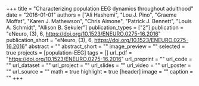 +++
title = "Characterizing population EEG dynamics throughout adulthood"
date = "2016-01-01"
authors = ["Ali Hashemi", "Lou J. Pino", "Graeme Moffat", "Karen J. Mathewson", "Chris Aimone", "Patrick J. Bennett", "Louis A. Schmidt", "Allison B. Sekuler"]
publication_types = ["2"]
publication = "eNeuro, (3), 6, https://doi.org/10.1523/ENEURO.0275-16.2016"
publication_short = "eNeuro, (3), 6, https://doi.org/10.1523/ENEURO.0275-16.2016"
abstract = ""
abstract_short = ""
image_preview = ""
selected = true
projects = [population-EEG]
tags = []
url_pdf = "https://doi.org/10.1523/ENEURO.0275-16.2016"
url_preprint = ""
url_code = ""
url_dataset = ""
url_project = ""
url_slides = ""
url_video = ""
url_poster = ""
url_source = ""
math = true
highlight = true
[header]
image = ""
caption = ""
+++
